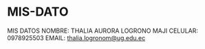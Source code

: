 # MIS-DATO
MIS DATOS
NOMBRE: THALIA AURORA LOGRONO MAJI
CELULAR: 0978925503
EMAIL: thalia.logronom@ug.edu.ec

